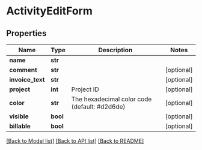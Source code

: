 # ActivityEditForm

## Properties
Name | Type | Description | Notes
------------ | ------------- | ------------- | -------------
**name** | **str** |  | 
**comment** | **str** |  | [optional] 
**invoice_text** | **str** |  | [optional] 
**project** | **int** | Project ID | [optional] 
**color** | **str** | The hexadecimal color code (default: #d2d6de) | [optional] 
**visible** | **bool** |  | [optional] 
**billable** | **bool** |  | [optional] 

[[Back to Model list]](../README.md#documentation-for-models) [[Back to API list]](../README.md#documentation-for-api-endpoints) [[Back to README]](../README.md)

